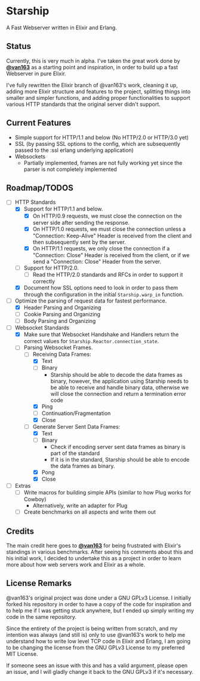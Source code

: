 # Starship
A Fast Webserver written in Elixir and Erlang.

## Status
Currently, this is very much in alpha. I've taken the great work done by [**@van163**](https://github.com/vans163/stargate) as a starting point and inspiration, in order to build up a fast Webserver in pure Elixir.

I've fully rewritten the Elixir branch of @van163's work, cleaning it up, adding more Elixir structure and features to the project, splitting things into smaller and simpler functions, and adding proper functionalities to support various HTTP standards that the original server didn't support.

## Current Features
- Simple support for HTTP/1.1 and below (No HTTP/2.0 or HTTP/3.0 yet)
- SSL (by passing SSL options to the config, which are subsequently passed to the :ssl erlang underlying application)
- Websockets
  - Partially implemented, frames are not fully working yet since the parser is not completely implemented

## Roadmap/TODOS
- [ ] HTTP Standards
  - [x] Support for HTTP/1.1 and below.
    - [x] On HTTP/0.9 requests, we must close the connection on the server side after sending the response.
    - [x] On HTTP/1.0 requests, we must close the connection unless a "Connection: Keep-Alive" Header is received from the client and then subsequently sent by the server.
    - [x] On HTTP/1.1 requests, we only close the connection if a "Connection: Close" Header is received from the client, or if we send a "Connection: Close" Header from the server.
  - [ ] Support for HTTP/2.0.
    - [ ] Read the HTTP/2.0 standards and RFCs in order to support it correctly
  - [x] Document how SSL options need to look in order to pass them through the configuration in the initial `Starship.warp_in` function.
- [ ] Optimize the parsing of request data for fastest performance.
  - [x] Header Parsing and Organizing
  - [ ] Cookie Parsing and Organizing
  - [ ] Body Parsing and Organizing
- [ ] Websocket Standards
  - [x] Make sure that Websocket Handshake and Handlers return the correct values for `Starship.Reactor.connection_state`.
  - [ ] Parsing Websocket Frames.
    - [ ] Receiving Data Frames:
      - [x] Text
      - [ ] Binary
        - Starship should be able to decode the data frames as binary, however, the application using Starship needs to be able to receive and handle binary data, otherwise we will close the connection and return a termination error code
      - [x] Ping
      - [ ] Continuation/Fragmentation
      - [x] Close
    - [ ] Generate Server Sent Data Frames:
      - [x] Text
      - [ ] Binary
        - Check if encoding server sent data frames as binary is part of the standard
        - If it is in the standard, Starship should be able to encode the data frames as binary.
      - [x] Pong
      - [x] Close
- [ ] Extras
  - [ ] Write macros for building simple APIs (similar to how Plug works for Cowboy)
    - Alternatively, write an adapter for Plug
  - [ ] Create benchmarks on all aspects and write them out

## Credits

The main credit here goes to [**@van163**](https://github.com/vans163) for being frustrated with Elixir's standings in various benchmarks. After seeing his comments about this and his initial work, I decided to undertake this as a project in order to learn more about how web servers work and Elixir as a whole.

## License Remarks

@van163's original project was done under a GNU GPLv3 License. I initially forked his repository in order to have a copy of the code for inspiration and to help me if I was getting stuck anywhere, but I ended up simply writing my code in the same repository.

Since the entirety of the project is being written from scratch, and my intention was always (and still is) only to use @van163's work to help me understand how to write low level TCP code in Elixir and Erlang, I am going to be changing the license from the GNU GPLv3 License to my preferred MIT License.

If someone sees an issue with this and has a valid argument, please open an issue, and I will gladly change it back to the GNU GPLv3 if it's necessary.